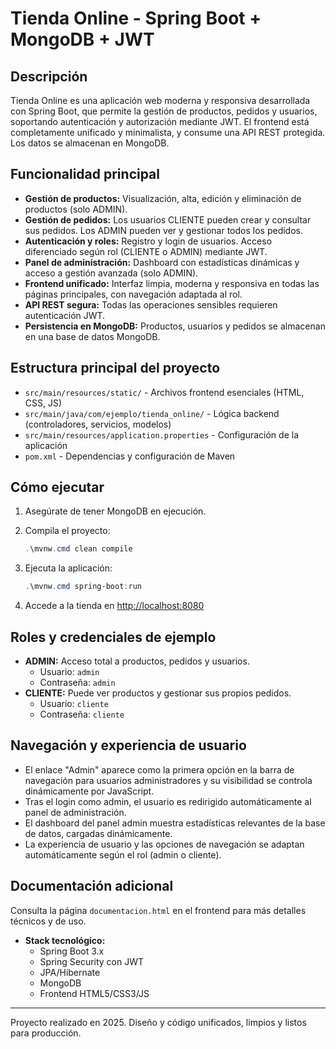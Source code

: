# Tienda Online - Spring Boot + MongoDB + JWT

## Descripción

Tienda Online es una aplicación web moderna y responsiva desarrollada con Spring Boot, que permite la gestión de productos, pedidos y usuarios, soportando autenticación y autorización mediante JWT. El frontend está completamente unificado y minimalista, y consume una API REST protegida. Los datos se almacenan en MongoDB.

## Funcionalidad principal

- **Gestión de productos:** Visualización, alta, edición y eliminación de productos (solo ADMIN).
- **Gestión de pedidos:** Los usuarios CLIENTE pueden crear y consultar sus pedidos. Los ADMIN pueden ver y gestionar todos los pedidos.
- **Autenticación y roles:** Registro y login de usuarios. Acceso diferenciado según rol (CLIENTE o ADMIN) mediante JWT.
- **Panel de administración:** Dashboard con estadísticas dinámicas y acceso a gestión avanzada (solo ADMIN).
- **Frontend unificado:** Interfaz limpia, moderna y responsiva en todas las páginas principales, con navegación adaptada al rol.
- **API REST segura:** Todas las operaciones sensibles requieren autenticación JWT.
- **Persistencia en MongoDB:** Productos, usuarios y pedidos se almacenan en una base de datos MongoDB.

## Estructura principal del proyecto

- `src/main/resources/static/` - Archivos frontend esenciales (HTML, CSS, JS)
- `src/main/java/com/ejemplo/tienda_online/` - Lógica backend (controladores, servicios, modelos)
- `src/main/resources/application.properties` - Configuración de la aplicación
- `pom.xml` - Dependencias y configuración de Maven

## Cómo ejecutar

1. Asegúrate de tener MongoDB en ejecución.

2. Compila el proyecto:

   ```powershell
   .\mvnw.cmd clean compile
   ```

3. Ejecuta la aplicación:

   ```powershell
   .\mvnw.cmd spring-boot:run
   ```

4. Accede a la tienda en [http://localhost:8080](http://localhost:8080)

## Roles y credenciales de ejemplo

- **ADMIN:** Acceso total a productos, pedidos y usuarios.
  - Usuario: `admin`
  - Contraseña: `admin`
- **CLIENTE:** Puede ver productos y gestionar sus propios pedidos.
  - Usuario: `cliente`
  - Contraseña: `cliente`

## Navegación y experiencia de usuario

- El enlace "Admin" aparece como la primera opción en la barra de navegación para usuarios administradores y su visibilidad se controla dinámicamente por JavaScript.
- Tras el login como admin, el usuario es redirigido automáticamente al panel de administración.
- El dashboard del panel admin muestra estadísticas relevantes de la base de datos, cargadas dinámicamente.
- La experiencia de usuario y las opciones de navegación se adaptan automáticamente según el rol (admin o cliente).

## Documentación adicional

Consulta la página `documentacion.html` en el frontend para más detalles técnicos y de uso.

- **Stack tecnológico:**
  - Spring Boot 3.x
  - Spring Security con JWT
  - JPA/Hibernate
  - MongoDB
  - Frontend HTML5/CSS3/JS

---

Proyecto realizado en 2025. Diseño y código unificados, limpios y listos para producción.
